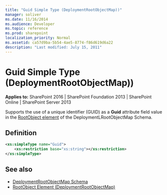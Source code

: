 ```yaml
---
title: "Guid Simple Type (DeploymentRootObjectMap))"
manager: soliver
ms.date: 11/16/2014
ms.audience: Developer
ms.topic: reference
ms.prod: sharepoint
localization_priority: Normal
ms.assetid: ca57d9ba-5b54-4ae5-8774-f86d619d6a22
description: "Last modified: July 15, 2011"
---
```


# Guid Simple Type (DeploymentRootObjectMap))

**Applies to:** SharePoint 2016 | SharePoint Foundation 2013 | SharePoint Online | SharePoint Server 2013
  
Supports the use of a unique identifier (GUID) as a **Guid** attribute field value in the [RootObject element](rootobject-element-deploymentrootobjectmap.md) of the DeploymentLRootObjectMap Schema. 

## Definition

```XML
<xs:simpleType name="Guid">
    <xs:restriction base="xs:string"></xs:restriction>
</xs:simpleType>

```

## See also

- [DeploymentRootObjectMap Schema](deploymentrootobjectmap-schema.md)
- [RootObject Element (DeploymentRootObjectMap)](rootobject-element-deploymentrootobjectmap.md)

